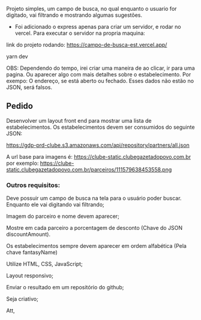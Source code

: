 Projeto simples, um campo de busca, no qual enquanto o usuario for digitado, vai filtrando e mostrando algumas sugestões.

- Foi adicionado o express apenas para criar um servidor, e rodar no vercel.
Para executar o servidor na propria maquina:

link do projeto rodando: https://campo-de-busca-est.vercel.app/

yarn dev

OBS: Dependendo do tempo, irei criar uma maneira de ao clicar, ir para uma pagina. Ou aparecer algo com mais detalhes sobre o estabelecimento. 
Por exempo: O endereço, se está aberto ou fechado.
Esses dados não estão no JSON, será falsos.



<h2> Pedido </h2>
Desenvolver um layout front end para mostrar uma lista de estabelecimentos. Os estabelecimentos devem ser consumidos do seguinte JSON: 

https://gdp-prd-clube.s3.amazonaws.com/api/repository/partners/all.json 

A url base para imagens é: https://clube-static.clubegazetadopovo.com.br por exemplo: https://clube-static.clubegazetadopovo.com.br/parceiros/111579638453558.png 

 
 

<h3>Outros requisitos: </h3>

Deve possuir um campo de busca na tela para o usuário poder buscar. Enquanto ele vai digitando vai filtrando; 

Imagem do parceiro e nome devem aparecer; 

Mostre em cada parceiro a porcentagem de desconto (Chave do JSON discountAmount).  

Os estabelecimentos sempre devem aparecer em ordem alfabética (Pela chave fantasyName) 

Utilize HTML, CSS, JavaScript; 

Layout responsivo; 

Enviar o resultado em um repositório do github; 

Seja criativo; 

 
Att, 

